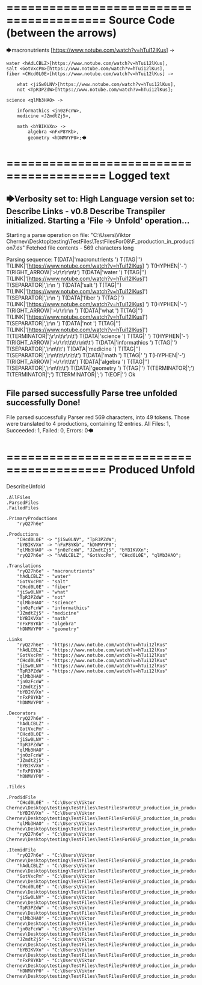 ========================================
Source Code (between the arrows)
========================================

🡆macronutrients <ryQ27h6e>[https://www.notube.com/watch?v=hTui12lKus] ->

	water <hAdLCBLZ>[https://www.notube.com/watch?v=hTui12lKus],
    salt <GotVxcPm>[https://www.notube.com/watch?v=hTui12lKus],
    fiber <CHcd0L0E>[https://www.notube.com/watch?v=hTui12lKus] ->

        what <jiSw0LNV>[https://www.notube.com/watch?v=hTui12lKus],
        not <TpR3PZdW>[https://www.notube.com/watch?v=hTui12lKus];
	
	science <qlMb3HAO> ->
			
		informathics <jn0zFcnW>,
		medicine <JZmdtZj5>,
		
		math <bYBIKVXn> ->
			algebra <nFxP8YKb>,
			geometry <hDNMVYP0>;🡄

========================================
Logged text
========================================

🡆Verbosity set to: High
Language version set to: Describe Links - v0.8
Describe Transpiler initialized.
Starting a 'File -> Unfold' operation...
------------------------
Starting a parse operation on file: "C:\Users\Viktor Chernev\Desktop\testing\TestFiles\TestFilesFor08\F_production_in_production7.ds"
Fetched file contents - 569 characters long

Parsing sequence: T(DATA|'macronutrients ') T(TAG|'<ryQ27h6e>') T(LINK|'[https://www.notube.com/watch?v=hTui12lKus] ') T(HYPHEN|'-') T(RIGHT_ARROW|'>\r\n\r\n\t') T(DATA|'water ') T(TAG|'<hAdLCBLZ>') T(LINK|'[https://www.notube.com/watch?v=hTui12lKus]') T(SEPARATOR|',\r\n    ') T(DATA|'salt ') T(TAG|'<GotVxcPm>') T(LINK|'[https://www.notube.com/watch?v=hTui12lKus]') T(SEPARATOR|',\r\n    ') T(DATA|'fiber ') T(TAG|'<CHcd0L0E>') T(LINK|'[https://www.notube.com/watch?v=hTui12lKus] ') T(HYPHEN|'-') T(RIGHT_ARROW|'>\r\n\r\n        ') T(DATA|'what ') T(TAG|'<jiSw0LNV>') T(LINK|'[https://www.notube.com/watch?v=hTui12lKus]') T(SEPARATOR|',\r\n        ') T(DATA|'not ') T(TAG|'<TpR3PZdW>') T(LINK|'[https://www.notube.com/watch?v=hTui12lKus]') T(TERMINATOR|';\r\n\t\r\n\t') T(DATA|'science ') T(TAG|'<qlMb3HAO> ') T(HYPHEN|'-') T(RIGHT_ARROW|'>\r\n\t\t\t\r\n\t\t') T(DATA|'informathics ') T(TAG|'<jn0zFcnW>') T(SEPARATOR|',\r\n\t\t') T(DATA|'medicine ') T(TAG|'<JZmdtZj5>') T(SEPARATOR|',\r\n\t\t\r\n\t\t') T(DATA|'math ') T(TAG|'<bYBIKVXn> ') T(HYPHEN|'-') T(RIGHT_ARROW|'>\r\n\t\t\t') T(DATA|'algebra ') T(TAG|'<nFxP8YKb>') T(SEPARATOR|',\r\n\t\t\t') T(DATA|'geometry ') T(TAG|'<hDNMVYP0>') T(TERMINATOR|';') T(TERMINATOR|';') T(TERMINATOR|';') T(EOF|'<EOF>') Ok

File parsed successfully
Parse tree unfolded successfully
Done!
------------------------
File parsed successfully
Parser red 569 characters, into 49 tokens.
Those were translated to 4 productions, containing 12 entries.
All Files: 1, Succeeded: 1, Failed: 0, Errors: 0🡄

========================================
Produced Unfold
========================================

DescribeUnfold

    .AllFiles
    .ParsedFiles
    .FailedFiles

    .PrimaryProductions
        "ryQ27h6e" 

    .Productions
        "CHcd0L0E" -> "jiSw0LNV", "TpR3PZdW";
        "bYBIKVXn" -> "nFxP8YKb", "hDNMVYP0";
        "qlMb3HAO" -> "jn0zFcnW", "JZmdtZj5", "bYBIKVXn";
        "ryQ27h6e" -> "hAdLCBLZ", "GotVxcPm", "CHcd0L0E", "qlMb3HAO";

    .Translations
        "ryQ27h6e" - "macronutrients"
        "hAdLCBLZ" - "water"
        "GotVxcPm" - "salt"
        "CHcd0L0E" - "fiber"
        "jiSw0LNV" - "what"
        "TpR3PZdW" - "not"
        "qlMb3HAO" - "science"
        "jn0zFcnW" - "informathics"
        "JZmdtZj5" - "medicine"
        "bYBIKVXn" - "math"
        "nFxP8YKb" - "algebra"
        "hDNMVYP0" - "geometry"

    .Links
        "ryQ27h6e" - "https://www.notube.com/watch?v=hTui12lKus"
        "hAdLCBLZ" - "https://www.notube.com/watch?v=hTui12lKus"
        "GotVxcPm" - "https://www.notube.com/watch?v=hTui12lKus"
        "CHcd0L0E" - "https://www.notube.com/watch?v=hTui12lKus"
        "jiSw0LNV" - "https://www.notube.com/watch?v=hTui12lKus"
        "TpR3PZdW" - "https://www.notube.com/watch?v=hTui12lKus"
        "qlMb3HAO" - 
        "jn0zFcnW" - 
        "JZmdtZj5" - 
        "bYBIKVXn" - 
        "nFxP8YKb" - 
        "hDNMVYP0" - 

    .Decorators
        "ryQ27h6e" - 
        "hAdLCBLZ" - 
        "GotVxcPm" - 
        "CHcd0L0E" - 
        "jiSw0LNV" - 
        "TpR3PZdW" - 
        "qlMb3HAO" - 
        "jn0zFcnW" - 
        "JZmdtZj5" - 
        "bYBIKVXn" - 
        "nFxP8YKb" - 
        "hDNMVYP0" - 

    .Tildes

    .ProdidFile
        "CHcd0L0E" - "C:\Users\Viktor Chernev\Desktop\testing\TestFiles\TestFilesFor08\F_production_in_production7.ds"
        "bYBIKVXn" - "C:\Users\Viktor Chernev\Desktop\testing\TestFiles\TestFilesFor08\F_production_in_production7.ds"
        "qlMb3HAO" - "C:\Users\Viktor Chernev\Desktop\testing\TestFiles\TestFilesFor08\F_production_in_production7.ds"
        "ryQ27h6e" - "C:\Users\Viktor Chernev\Desktop\testing\TestFiles\TestFilesFor08\F_production_in_production7.ds"

    .ItemidFile
        "ryQ27h6e" - "C:\Users\Viktor Chernev\Desktop\testing\TestFiles\TestFilesFor08\F_production_in_production7.ds"
        "hAdLCBLZ" - "C:\Users\Viktor Chernev\Desktop\testing\TestFiles\TestFilesFor08\F_production_in_production7.ds"
        "GotVxcPm" - "C:\Users\Viktor Chernev\Desktop\testing\TestFiles\TestFilesFor08\F_production_in_production7.ds"
        "CHcd0L0E" - "C:\Users\Viktor Chernev\Desktop\testing\TestFiles\TestFilesFor08\F_production_in_production7.ds"
        "jiSw0LNV" - "C:\Users\Viktor Chernev\Desktop\testing\TestFiles\TestFilesFor08\F_production_in_production7.ds"
        "TpR3PZdW" - "C:\Users\Viktor Chernev\Desktop\testing\TestFiles\TestFilesFor08\F_production_in_production7.ds"
        "qlMb3HAO" - "C:\Users\Viktor Chernev\Desktop\testing\TestFiles\TestFilesFor08\F_production_in_production7.ds"
        "jn0zFcnW" - "C:\Users\Viktor Chernev\Desktop\testing\TestFiles\TestFilesFor08\F_production_in_production7.ds"
        "JZmdtZj5" - "C:\Users\Viktor Chernev\Desktop\testing\TestFiles\TestFilesFor08\F_production_in_production7.ds"
        "bYBIKVXn" - "C:\Users\Viktor Chernev\Desktop\testing\TestFiles\TestFilesFor08\F_production_in_production7.ds"
        "nFxP8YKb" - "C:\Users\Viktor Chernev\Desktop\testing\TestFiles\TestFilesFor08\F_production_in_production7.ds"
        "hDNMVYP0" - "C:\Users\Viktor Chernev\Desktop\testing\TestFiles\TestFilesFor08\F_production_in_production7.ds"

